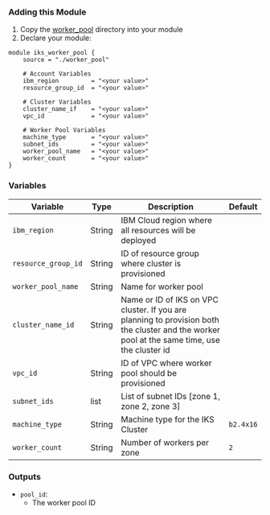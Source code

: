 ### Adding this Module

1. Copy the [worker_pool](./addworker_pool) directory into your module
2. Declare your module:

```
module iks_worker_pool {
    source = "./worker_pool"

    # Account Variables
    ibm_region         = "<your value>"
    resource_group_id  = "<your value>"

    # Cluster Variables
    cluster_name_if    = "<your value>"
    vpc_id             = "<your value>"
    
    # Worker Pool Variables
    machine_type       = "<your value>"
    subnet_ids         = "<your value>"
    worker_pool_name   = "<your value>"
    worker_count       = "<your value>"
}

```

### Variables

Variable | Type | Description | Default
---------|------|-------------|--------
`ibm_region` | String | IBM Cloud region where all resources will be deployed |
`resource_group_id` | String | ID of resource group where cluster is provisioned |
`worker_pool_name` | String | Name for worker pool |
`cluster_name_id` | String | Name or ID of IKS on VPC cluster. If you are planning to provision both the cluster and the worker pool at the same time, use the cluster id |
`vpc_id` | String | ID of VPC where worker pool should be provisioned |
`subnet_ids` | list | List of subnet IDs [zone 1, zone 2, zone 3] |
`machine_type` | String | Machine type for the IKS Cluster | `b2.4x16`
`worker_count` | String | Number of workers per zone | `2`

### Outputs

- `pool_id`:
    - The worker pool ID